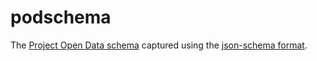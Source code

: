 podschema
=========

The [Project Open Data schema](http://project-open-data.github.io/schema/) captured using the [json-schema format](http://json-schema.org/).
